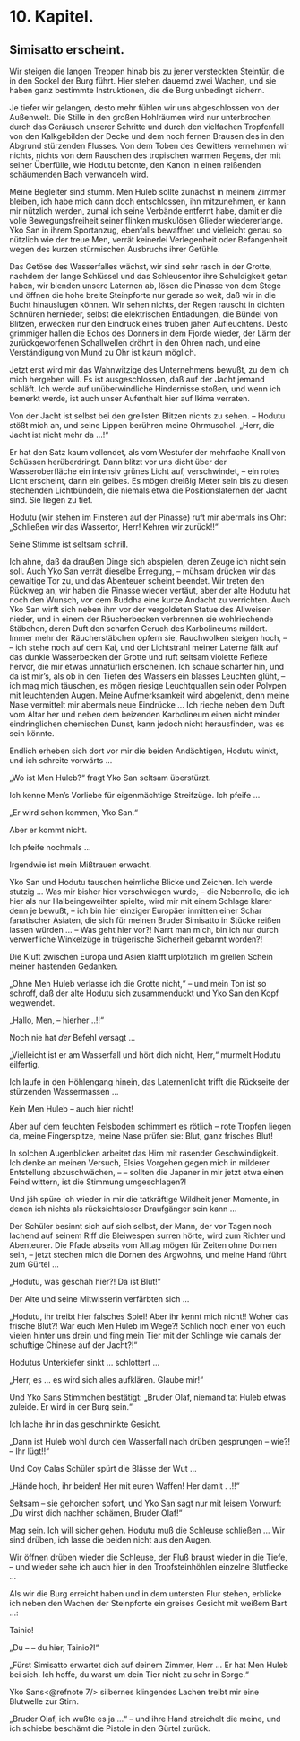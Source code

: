10\. Kapitel.
============
Simisatto erscheint.
----------

Wir steigen die langen Treppen hinab bis zu jener versteckten Steintür, die in
den Sockel der Burg führt. Hier stehen dauernd zwei Wachen, und sie haben ganz
bestimmte Instruktionen, die die Burg unbedingt sichern.

Je tiefer wir gelangen, desto mehr fühlen wir uns abgeschlossen von der
Außenwelt. Die Stille in den großen Hohlräumen wird nur unterbrochen durch das
Geräusch unserer Schritte und durch den vielfachen Tropfenfall von den
Kalkgebilden der Decke und dem noch fernen Brausen des in den Abgrund
stürzenden Flusses. Von dem Toben des Gewitters vernehmen wir nichts, nichts
von dem Rauschen des tropischen warmen Regens, der mit seiner Überfülle, wie
Hodutu betonte, den Kanon in einen reißenden schäumenden Bach verwandeln wird.

Meine Begleiter sind stumm. Men Huleb sollte zunächst in meinem Zimmer bleiben,
ich habe mich dann doch entschlossen, ihn mitzunehmen, er kann mir nützlich
werden, zumal ich seine Verbände entfernt habe, damit er die volle
Bewegungsfreiheit seiner flinken muskulösen Glieder wiedererlange. Yko San in
ihrem Sportanzug, ebenfalls bewaffnet und vielleicht genau so nützlich wie der
treue Men, verrät keinerlei Verlegenheit oder Befangenheit wegen des kurzen
stürmischen Ausbruchs ihrer Gefühle.

Das Getöse des Wasserfalles wächst, wir sind sehr rasch in der Grotte, nachdem
der lange Schlüssel und das Schleusentor ihre Schuldigkeit getan haben, wir
blenden unsere Laternen ab, lösen die Pinasse von dem Stege und öffnen die hohe
breite Steinpforte nur gerade so weit, daß wir in die Bucht hinauslugen können.
Wir sehen nichts, der Regen rauscht in dichten Schnüren hernieder, selbst die
elektrischen Entladungen, die Bündel von Blitzen, erwecken nur den Eindruck
eines trüben jähen Aufleuchtens. Desto grimmiger hallen die Echos des Donners
in dem Fjorde wieder, der Lärm der zurückgeworfenen Schallwellen dröhnt in den
Ohren nach, und eine Verständigung von Mund zu Ohr ist kaum möglich.

Jetzt erst wird mir das Wahnwitzige des Unternehmens bewußt, zu dem ich mich
hergeben will. Es ist ausgeschlossen, daß auf der Jacht jemand schläft. Ich
werde auf unüberwindliche Hindernisse stoßen, und wenn ich bemerkt werde, ist
auch unser Aufenthalt hier auf Ikima verraten.

Von der Jacht ist selbst bei den grellsten Blitzen nichts zu sehen. – Hodutu
stößt mich an, und seine Lippen berühren meine Ohrmuschel. „Herr, die Jacht ist
nicht mehr da …!“

Er hat den Satz kaum vollendet, als vom Westufer der mehrfache Knall von
Schüssen herüberdringt. Dann blitzt vor uns dicht über der Wasseroberfläche ein
intensiv grünes Licht auf, verschwindet, – ein rotes Licht erscheint, dann ein
gelbes. Es mögen dreißig Meter sein bis zu diesen stechenden Lichtbündeln, die
niemals etwa die Positionslaternen der Jacht sind. Sie liegen zu tief.

Hodutu (wir stehen im Finsteren auf der Pinasse) ruft mir abermals ins Ohr:
„Schließen wir das Wassertor, Herr! Kehren wir zurück!!“

Seine Stimme ist seltsam schrill.

Ich ahne, daß da draußen Dinge sich abspielen, deren Zeuge ich nicht sein soll.
Auch Yko San verrät dieselbe Erregung, – mühsam drücken wir das gewaltige Tor
zu, und das Abenteuer scheint beendet. Wir treten den Rückweg an, wir haben die
Pinasse wieder vertäut, aber der alte Hodutu hat noch den Wunsch, vor dem
Buddha eine kurze Andacht zu verrichten. Auch Yko San wirft sich neben ihm vor
der vergoldeten Statue des Allweisen nieder, und in einem der Räucherbecken
verbrennen sie wohlriechende Stäbchen, deren Duft den scharfen Geruch des
Karbolineums mildert. Immer mehr der Räucherstäbchen opfern sie, Rauchwolken
steigen hoch, – – ich stehe noch auf dem Kai, und der Lichtstrahl meiner
Laterne fällt auf das dunkle Wasserbecken der Grotte und ruft seltsam violette
Reflexe hervor, die mir etwas unnatürlich erscheinen. Ich schaue schärfer hin,
und da ist mir’s, als ob in den Tiefen des Wassers ein blasses Leuchten glüht,
– ich mag mich täuschen, es mögen riesige Leuchtquallen sein oder Polypen mit
leuchtenden Augen. Meine Aufmerksamkeit wird abgelenkt, denn meine Nase
vermittelt mir abermals neue Eindrücke … Ich rieche neben dem Duft vom Altar
her und neben dem beizenden Karbolineum einen nicht minder eindringlichen
chemischen Dunst, kann jedoch nicht herausfinden, was es sein könnte.

Endlich erheben sich dort vor mir die beiden Andächtigen, Hodutu winkt, und ich
schreite vorwärts …

„Wo ist Men Huleb?“ fragt Yko San seltsam überstürzt.

Ich kenne Men’s Vorliebe für eigenmächtige Streifzüge. Ich pfeife …

„Er wird schon kommen, Yko San.“

Aber er kommt nicht.

Ich pfeife nochmals …

Irgendwie ist mein Mißtrauen erwacht.

Yko San und Hodutu tauschen heimliche Blicke und Zeichen. Ich werde stutzig …
Was mir bisher hier verschwiegen wurde, – die Nebenrolle, die ich hier als nur
Halbeingeweihter spielte, wird mir mit einem Schlage klarer denn je bewußt, –
ich bin hier einziger Europäer inmitten einer Schar fanatischer Asiaten, die
sich für meinen Bruder Simisatto in Stücke reißen lassen würden … – Was geht
hier vor?! Narrt man mich, bin ich nur durch verwerfliche Winkelzüge in
trügerische Sicherheit gebannt worden?!

Die Kluft zwischen Europa und Asien klafft urplötzlich im grellen Schein meiner
hastenden Gedanken.

„Ohne Men Huleb verlasse ich die Grotte nicht,“ – und mein Ton ist so schroff,
daß der alte Hodutu sich zusammenduckt und Yko San den Kopf wegwendet.

„Hallo, Men, – hierher ..!!“

Noch nie hat *der* Befehl versagt …

„Vielleicht ist er am Wasserfall und hört dich nicht, Herr,“ murmelt Hodutu
eilfertig.

Ich laufe in den Höhlengang hinein, das Laternenlicht trifft die Rückseite der
stürzenden Wassermassen …

Kein Men Huleb – auch hier nicht!

Aber auf dem feuchten Felsboden schimmert es rötlich – rote Tropfen liegen da,
meine Fingerspitze, meine Nase prüfen sie: Blut, ganz frisches Blut!

In solchen Augenblicken arbeitet das Hirn mit rasender Geschwindigkeit. Ich
denke an meinen Versuch, Elsies Vorgehen gegen mich in milderer Entstellung
abzuschwächen, – – sollten die Japaner in mir jetzt etwa einen Feind wittern,
ist die Stimmung umgeschlagen?!

Und jäh spüre ich wieder in mir die tatkräftige Wildheit jener Momente, in
denen ich nichts als rücksichtsloser Draufgänger sein kann …

Der Schüler besinnt sich auf sich selbst, der Mann, der vor Tagen noch lachend
auf seinem Riff die Bleiwespen surren hörte, wird zum Richter und Abenteurer.
Die Pfade abseits vom Alltag mögen für Zeiten ohne Dornen sein, – jetzt stechen
mich die Dornen des Argwohns, und meine Hand führt zum Gürtel …

„Hodutu, was geschah hier?! Da ist Blut!“

Der Alte und seine Mitwisserin verfärbten sich …

„Hodutu, ihr treibt hier falsches Spiel! Aber ihr kennt mich nicht!! Woher das
frische Blut?! War euch Men Huleb im Wege?! Schlich noch einer von euch vielen
hinter uns drein und fing mein Tier mit der Schlinge wie damals der schuftige
Chinese auf der Jacht?!“

Hodutus Unterkiefer sinkt … schlottert …

„Herr, es … es wird sich alles aufklären. Glaube mir!“

Und Yko Sans Stimmchen bestätigt: „Bruder Olaf, niemand tat Huleb etwas
zuleide. Er wird in der Burg sein.“

Ich lache ihr in das geschminkte Gesicht.

„Dann ist Huleb wohl durch den Wasserfall nach drüben gesprungen – wie?! – Ihr
lügt!!“

Und Coy Calas Schüler spürt die Blässe der Wut …

„Hände hoch, ihr beiden! Her mit euren Waffen! Her damit . .!!“

Seltsam – sie gehorchen sofort, und Yko San sagt nur mit leisem Vorwurf: „Du
wirst dich nachher schämen, Bruder Olaf!“

Mag sein. Ich will sicher gehen. Hodutu muß die Schleuse schließen … Wir sind
drüben, ich lasse die beiden nicht aus den Augen.

Wir öffnen drüben wieder die Schleuse, der Fluß braust wieder in die Tiefe, –
und wieder sehe ich auch hier in den Tropfsteinhöhlen einzelne Blutflecke …

Als wir die Burg erreicht haben und in dem untersten Flur stehen, erblicke ich
neben den Wachen der Steinpforte ein greises Gesicht mit weißem Bart …:

Tainio!

„Du – – du hier, Tainio?!“

„Fürst Simisatto erwartet dich auf deinem Zimmer, Herr … Er hat Men Huleb bei
sich. Ich hoffe, du warst um dein Tier nicht zu sehr in Sorge.“

Yko Sans<@refnote 7/> silbernes klingendes Lachen treibt mir eine Blutwelle zur
Stirn.

„Bruder Olaf, ich wußte es ja …“ – und ihre Hand streichelt die meine, und ich
schiebe beschämt die Pistole in den Gürtel zurück.


